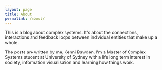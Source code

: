 ```yaml
---
layout: page
title: About
permalink: /about/
---
```


This is a blog about complex systems.
It's about the connections, interactions and feedback loops between individual entities that make up a whole.

The posts are written by me, Kenni Bawden.
I'm a Master of Complex Systems student at University of Sydney with a life long term interest in society, information visualisation and learning how things work.

